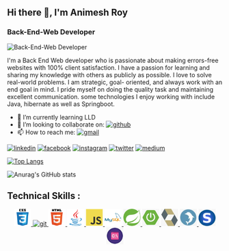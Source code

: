 ## Hi there 👋, I'm Animesh Roy
### Back-End-Web Developer
![Back-End-Web Developer](https://scontent.fccu3-1.fna.fbcdn.net/v/t39.30808-6/298224345_3288623044718496_4097521048809575198_n.jpg?stp=dst-jpg_s960x960&_nc_cat=102&ccb=1-7&_nc_sid=8bfeb9&_nc_ohc=IHtugrdhQIkAX-E_IpJ&_nc_ht=scontent.fccu3-1.fna&oh=00_AT89cE8Ild7rBsoQRhavPYccGLaJZLX4H2m_Jx0eANRkUg&oe=62F7DEE9)

I'm a Back End Web developer who is passionate about making errors-free websites with 100% client satisfaction. I have a passion for
learning and sharing my knowledge with others as publicly as
possible. I love to solve real-world problems. I am strategic, goal-
oriented, and always work with an end goal in mind. I pride myself on doing the quality task and maintaining excellent communication. some technologies I enjoy working with
include Java, hibernate as well as Springboot.



<!-- - 🔭 I’m currently working on this page.  -->
- 🌱 I’m currently learning LLD 
- 👯 I’m looking to collaborate on: [<img src='https://cdn.jsdelivr.net/npm/simple-icons@3.0.1/icons/github.svg' alt='github' height='40'>](https://github.com/AnniRoy)   
- 📫 How to reach me: [<img src='https://cdn.jsdelivr.net/npm/simple-icons@3.0.1/icons/gmail.svg' alt='gmail' height='40'>](animesh.roy.415@gmail.com)


[<img src='https://cdn.jsdelivr.net/npm/simple-icons@3.0.1/icons/linkedin.svg' alt='linkedin' height='40'>](https://www.linkedin.com/in/animesh-roy-623241166/)  [<img src='https://cdn.jsdelivr.net/npm/simple-icons@3.0.1/icons/facebook.svg' alt='facebook' height='40'>](https://www.facebook.com/animesh.roy.1088)  [<img src='https://cdn.jsdelivr.net/npm/simple-icons@3.0.1/icons/instagram.svg' alt='instagram' height='40'>](https://www.instagram.com/anniroy97/)  [<img src='https://cdn.jsdelivr.net/npm/simple-icons@3.0.1/icons/twitter.svg' alt='twitter' height='40'>](https://twitter.com/@anniroy97)  [<img src='https://cdn.jsdelivr.net/npm/simple-icons@3.0.1/icons/medium.svg' alt='medium' height='40'>](https://medium.com/@animesh.roy.415)

[![Top Langs](https://github-readme-stats.vercel.app/api/top-langs/?username=AnimeshRoy415)](https://github.com/anuraghazra/github-readme-stats)


![Anurag's GitHub stats](https://github-readme-stats.vercel.app/api?username=AnimeshRoy415&show_icons=true&theme=radical)  


## Technical Skills :

<p align="center" >
  <a href="https://www.w3schools.com/css/" target="_blank" rel="noreferrer">
    <img
      src="https://raw.githubusercontent.com/devicons/devicon/master/icons/css3/css3-original-wordmark.svg"
      alt="css3"
      width="40"
      height="40"
    />
  </a>
  <a href="https://git-scm.com/" target="_blank" rel="noreferrer">
    <img
      src="https://www.vectorlogo.zone/logos/git-scm/git-scm-icon.svg"
      alt="git"
      width="40"
      height="40"
    />
  </a>
  <a href="https://www.w3.org/html/" target="_blank" rel="noreferrer">
    <img
      src="https://raw.githubusercontent.com/devicons/devicon/master/icons/html5/html5-original-wordmark.svg"
      alt="html5"
      width="40"
      height="40"
    />
  </a>
  <a href="https://www.java.com" target="_blank" rel="noreferrer">
    <img
      src="https://raw.githubusercontent.com/devicons/devicon/master/icons/java/java-original.svg"
      alt="java"
      width="40"
      height="40"
    />
  </a>
  <a
    href="https://developer.mozilla.org/en-US/docs/Web/JavaScript"
    target="_blank"
    rel="noreferrer"
  >
    <img
      src="https://raw.githubusercontent.com/devicons/devicon/master/icons/javascript/javascript-original.svg"
      alt="javascript"
      width="40"
      height="40"
    />
  </a>
  <a href="https://www.mysql.com/" target="_blank" rel="noreferrer">
    <img
      src="https://raw.githubusercontent.com/devicons/devicon/master/icons/mysql/mysql-original-wordmark.svg"
      alt="mysql"
      width="40"
      height="40"
    />
  </a>
  <a href="https://spring.io/projects/spring-boot" target="_blank" rel="noreferrer">
	<img
	  src="./spring-icon1.svg.jpeg"
	  alt="spring"
	  width="40"
	  height="40"
	/>
   </a>
  <a href="https://spring.io/projects/spring-boot" target="_blank" rel="noreferrer">
	<img
	  src="./spring-boot-logo.png.jpeg"
	  alt="spring"
	  width="40"
	  height="40"
	/>
   </a>
   <a href="https://hibernate.org/orm/documentation/6.1/" target="_blank" rel="noreferrer">
	<img
	  src="./hibernate_logo_icon_171004.svg.jpeg"
	  alt="spring"
	  width="40"
	  height="40"
	/>
   </a>
   <a href="https://dev.mysql.com/doc/" target="_blank" rel="noreferrer">
	<img
	  src="./mysqlworkbench_102952.svg.jpeg"
	  alt="spring"
	  width="40"
	  height="40"
	/>
   </a>
   <a href="https://docs.oracle.com/javaee/7/tutorial/servlets.htm" target="_blank" rel="noreferrer">
	<img
	  src="./external-content.duckduckgo.com.png.jpeg"
	  alt="spring"
	  width="40"
	  height="40"
	/>
   </a>
   <a href="https://devdocs.io/bash/" target="_blank" rel="noreferrer">
	<img
	  src="./command.png.jpeg"
	  alt="spring"
	  width="40"
	  height="40"
	/>
   </a>
</p>
